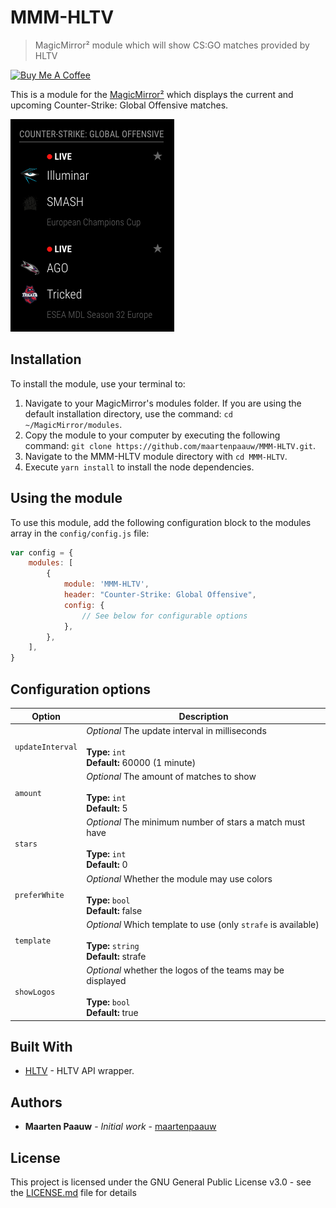 # MMM-HLTV

> MagicMirror² module which will show CS:GO matches provided by HLTV

<a href="https://www.buymeacoffee.com/maartenpaauw" target="_blank"><img src="https://www.buymeacoffee.com/assets/img/custom_images/orange_img.png" alt="Buy Me A Coffee" style="height: auto !important;width: auto !important;" ></a>

This is a module for the [MagicMirror²](https://github.com/MichMich/MagicMirror/) which displays the current and upcoming Counter-Strike: Global Offensive matches.

![MMM-HLTV Screenshot](docs/strafe.png)

## Installation

To install the module, use your terminal to:

1. Navigate to your MagicMirror's modules folder. If you are using the default installation directory, use the command: `cd ~/MagicMirror/modules`.
2. Copy the module to your computer by executing the following command: `git clone https://github.com/maartenpaauw/MMM-HLTV.git`.
3. Navigate to the MMM-HLTV module directory with `cd MMM-HLTV`.
4. Execute `yarn install` to install the node dependencies.

## Using the module

To use this module, add the following configuration block to the modules array in the `config/config.js` file:
```js
var config = {
    modules: [
        {
            module: 'MMM-HLTV',
            header: "Counter-Strike: Global Offensive",
            config: {
                // See below for configurable options
            },
        },
    ],
}
```

## Configuration options

| Option           | Description                                                                                                      |
| ---------------- | ---------------------------------------------------------------------------------------------------------------- |
| `updateInterval` | *Optional* The update interval in milliseconds <br><br>**Type:** `int` <br>**Default:** 60000 (1 minute)         |
| `amount`         | *Optional* The amount of matches to show <br><br>**Type:** `int` <br>**Default:** 5                              |
| `stars`          | *Optional* The minimum number of stars a match must have <br><br>**Type:** `int` <br>**Default:** 0              |
| `preferWhite`    | *Optional* Whether the module may use colors <br><br>**Type:** `bool` <br>**Default:** false                     |
| `template`       | *Optional* Which template to use (only `strafe` is available) <br><br>**Type:** `string` <br>**Default:** strafe |
| `showLogos`      | *Optional* whether the logos of the teams may be displayed <br><br>**Type:** `bool` <br>**Default:** true        |

## Built With

- [HLTV](https://github.com/gigobyte/HLTV) - HLTV API wrapper.

## Authors

- **Maarten Paauw** - *Initial work* - [maartenpaauw](https://github.com/maartenpaauw)

## License

This project is licensed under the GNU General Public License v3.0 - see the [LICENSE.md](LICENSE.md) file for details
